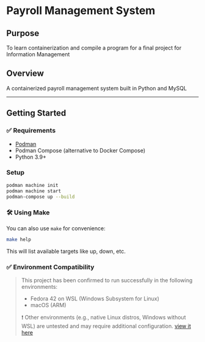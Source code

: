 # Payroll Management System

## Purpose
To learn containerization and compile a program for a final project for Information Management

## Overview
A containerized payroll management system built in Python and MySQL

---

## Getting Started

### ✅ Requirements
- [Podman](https://podman.io/)
- Podman Compose (alternative to Docker Compose)
- Python 3.9+

### Setup
```bash
podman machine init
podman machine start
podman-compose up --build
```

### 🛠️ Using Make
You can also use `make` for convenience:
```bash
make help
```
This will list available targets like up, down, etc.

### ✅ Environment Compatibility

> This project has been confirmed to run successfully in the following environments:
> - Fedora 42 on WSL (Windows Subsystem for Linux)
> - macOS (ARM)
>
> ❗ Other environments (e.g., native Linux distros, Windows without WSL) are untested and may require additional configuration.
> [view it here](docs/debugging_wsl_podman.md)